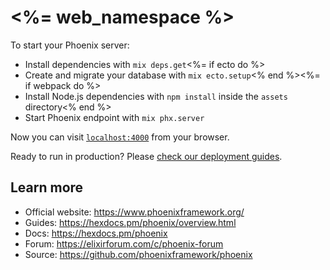 # <%= web_namespace %>

To start your Phoenix server:

  * Install dependencies with `mix deps.get`<%= if ecto do %>
  * Create and migrate your database with `mix ecto.setup`<% end %><%= if webpack do %>
  * Install Node.js dependencies with `npm install` inside the `assets` directory<% end %>
  * Start Phoenix endpoint with `mix phx.server`

Now you can visit [`localhost:4000`](http://localhost:4000) from your browser.

Ready to run in production? Please [check our deployment guides](https://hexdocs.pm/phoenix/deployment.html).

## Learn more

  * Official website: https://www.phoenixframework.org/
  * Guides: https://hexdocs.pm/phoenix/overview.html
  * Docs: https://hexdocs.pm/phoenix
  * Forum: https://elixirforum.com/c/phoenix-forum
  * Source: https://github.com/phoenixframework/phoenix
